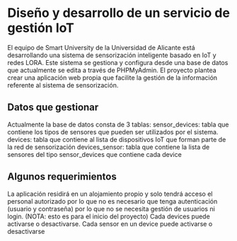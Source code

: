# Diseño y desarrollo de un servicio de gestión IoT
El equipo de Smart University de la Universidad de Alicante está desarrollando una sistema de sensorización inteligente basado en IoT y redes LORA. Este sistema se gestiona y configura desde una base de datos que actualmente se edita a través de PHPMyAdmin. El proyecto plantea crear una aplicación web propia que facilite la gestión de la información referente al sistema de sensorización.

## Datos que gestionar
Actualmente la base de datos consta de 3 tablas:
sensor_devices: tabla que contiene los tipos de sensores que pueden ser utilizados por el sistema.
devices: tabla que contiene al lista de dispositivos IoT que forman parte de la red de sensorización
devices_sensor: tabla que contiene la lista de sensores del tipo sensor_devices que contiene cada device

## Algunos requerimientos
La aplicación residirá en un alojamiento propio y solo tendrá acceso el personal autorizado por lo que no es necesario que tenga autenticación (usuario y contraseña) por lo que no se necesita gestión de usuarios ni login. (NOTA: esto es para el inicio del proyecto)
Cada devices puede activarse o desactivarse.
Cada sensor en un device puede activarse o desactivarse
